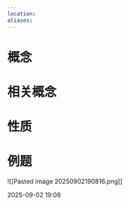 ```yaml
---
location: 
aliases:
---
```

# 概念

# 相关概念

# 性质

# 例题
![[Pasted image 20250902190816.png]]

2025-09-02 19:08



